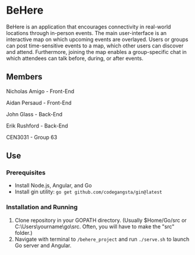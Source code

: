 # BeHere
BeHere is an application that encourages connectivity in real-world locations through in-person events. The main user-interface is an interactive map on which upcoming events are overlayed. Users or groups can post time-sensitive events to a map, which other users can discover and attend. Furthermore, joining the map enables a group-specific chat in which attendees can talk before, during, or after events.

## Members
Nicholas Amigo - Front-End 

Aidan Persaud - Front-End

John Glass - Back-End

Erik Rushford - Back-End

CEN3031 - Group 63

## Use
### Prerequisites
- Install Node.js, Angular, and Go
- Install gin utility: `go get github.com/codegangsta/gin@latest`

### Installation and Running
1. Clone repository in your GOPATH directory. (Usually $Home/Go/src or C:\Users\yourname\go\src. Often, you will have to make the "src" folder.)
2. Navigate with terminal to `/behere_project` and run `./serve.sh` to launch Go server and Angular.

